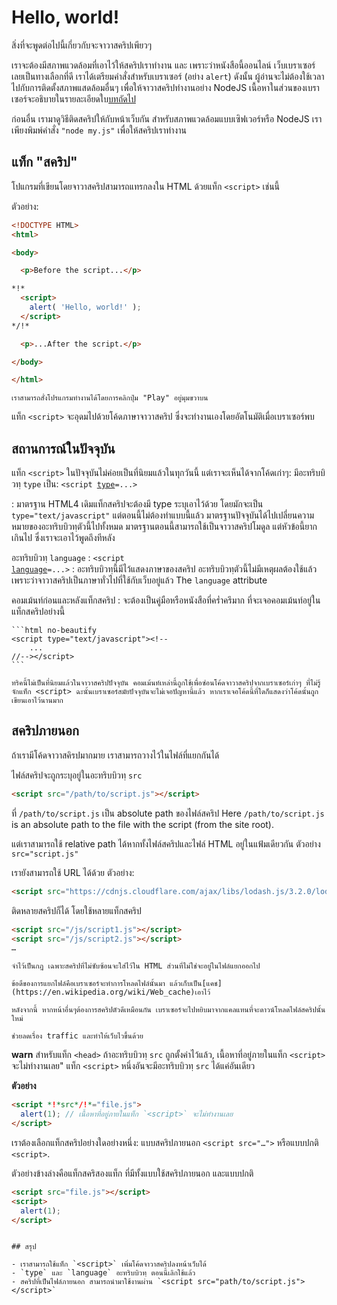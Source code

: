 # Hello, world!

สิ่งที่จะพูดต่อไปนี้เกี่ยวกับจะจาวาสคริปเพียวๆ 

เราจะต้องมีสภาพแวดล้อมที่เอาไว้ให้สคริปเราทำงาน และ เพราะว่าหนังสือนี้ออนไลน์ เว็บเบราเซอร์เลยเป็นทางเลือกที่ดี เราได้เตรียมคำสั่งสำหรับเบราเซอร์ (อย่าง `alert`) ดังนั้น ผู้อ่านจะไม่ต้องใช้เวลาไปกับการติดตั้งสภาพแสดล้อมอื่นๆ เพื่อให้จาวาสคริปทำงานอย่าง NodeJS เนื้อหาในส่วนของเบราเซอร์จะอธิบายในรายละเอียดใบ[บทถัดไป](/ui)

ก่อนอื่น เรามาดูวิธีติดสคริปให้กับหน้าเว็บกัน สำหรับสภาพแวดล้อมแบบเซิฟเวอร์หรือ NodeJS เราเพียงพิมพ์คำสั่ง `"node my.js"` เพื่อให้สคริปเราทำงาน

## แท็ก "สคริป"

โปแกรมที่เขียนโดยจาวาสคริปสามารถแทรกลงใน HTML ด้วยแท็ก `<script>` เช่นนี้

ตัวอย่าง:

```html run height=100
<!DOCTYPE HTML>
<html>

<body>

  <p>Before the script...</p>

*!*
  <script>
    alert( 'Hello, world!' );
  </script>
*/!*

  <p>...After the script.</p>

</body>

</html>
```

```online
เราสามารถสั่งโปรแกรมทำงานได้โดยการคลิกปุ่ม "Play" อยู่มุมขวาบน
```

แท็ก `<script>` จะอุดมไปด้วยโค้ดภาษาจาวาสคริป ซึ่งจะทำงานเองโดยอัตโนมัติเมื่อเบราเซอร์พบ


## สถานการณ์ในปัจจุบัน

แท็ก `<script>` ในปัจจุบันไม่ค่อยเป็นที่นิยมแล้วในทุกวันนี้ แต่เราจะเห็นได้จากโค้ดเก่าๆ:
มีอะทริบบิวทฺ `type` เป็น: <code>&lt;script <u>type</u>=...&gt;</code>

  : มาตรฐาน HTML4 เดิมแท็กสคริปจะต้องมี type ระบุเอาไว้ด้วย โดยมักจะเป็น `type="text/javascript"` แต่ตอนนี้ไม่ต้องทำแบบนี้แล้ว มาตรฐานปัจจุบันได้ไปเปลี่ยนความหมายของอะทริบบิวทฺตัวนี้ไปทั้งหมด มาตรฐานตอนนี้สามารถใช้เป็นจาวาสคริปโมดูล แต่หัวข้อนี้ยากเกินไป ซึ่งเราจะเอาไว้พูดถึงทีหลัง

อะทริบบิวทฺ `language` : <code>&lt;script <u>language</u>=...&gt;</code>
  : อะทริบบิวทฺนี้มีไว้แสดงภาษาของสคริป อะทริบบิวทฺตัวนี้ไม่มีเหตุผลต้องใช้แล้ว เพราะว่าจาวาสคริปเป็นภาษาทั่วไปที่ใช้กับเว็บอยู่แล้ว
 The `language` attribute
 
คอมเม้นท์ก่อนและหลังแท็กสคริป
  : จะต้องเป็นคู่มือหรือหนังสือที่คร่ำครึมาก ที่จะเจอคอมเม้นท์อยู่ในแท็กสคริปอย่างนี้

    ```html no-beautify
    <script type="text/javascript"><!--
        ...
    //--></script>
    ```
    
    ทริคนี้ไม่เป็นที่นิยมแล้วในจาวาสคริปปัจจุบัน คอมเม้นท์เหล่านี้ถูกใช้เพื่อซ่อนโค้ดจาวาสคริปจากเบราเซอร์เก่าๆ ที่ไม่รู้จักแท็ก <script> ฉะนั้นเบราเซอร์สมัยปัจจุบันจะไม่เจอปัญหานี้แล้ว หากเราเจอโค้ดนี้ที่ใดก็แสดงว่าโค้ดนั้นถูกเขียนเอาไว้นานมาก

## สคริปภายนอก

ถ้าเรามีโค้ดจาวาสคิรปมากมาย เราสามารถวางไว้ในไฟล์ที่แยกกันได้

ไฟล์สคริปจะถูกระบุอยู่ในอะทริบบิวทฺ `src` 

```html
<script src="/path/to/script.js"></script>
```

ที่ `/path/to/script.js` เป็น absolute path ของไฟล์สคริป 
Here `/path/to/script.js` is an absolute path to the file with the script (from the site root).

แต่เราสามารถใช้ relative path ได้หากทั้งไฟล์สคริปและไฟล์ HTML อยู่ในแฟ้มเดียวกัน ตัวอย่าง `src="script.js"` 

เรายังสามารถใช้ URL ได้ด้วย ตัวอย่าง: 

```html
<script src="https://cdnjs.cloudflare.com/ajax/libs/lodash.js/3.2.0/lodash.js"></script>
```

ติดหลายสคริปก็ได้ โดยใช้หลายแท็กสคริป

```html
<script src="/js/script1.js"></script>
<script src="/js/script2.js"></script>
…
```

```smart
จำไว้เป็นกฎ เฉพาะสคริปที่ไม่ซับซ้อนจะใส่ไว้ใน HTML ส่วนที่ไม่ใช่จะอยู่ในไฟล์แยกออกไป

ข้อดึของการแยกไฟล์คือเบราเซอร์จะทำการโหลดไฟล์นั้นมา แล้วเก็บเป็น[แคช](https://en.wikipedia.org/wiki/Web_cache)เอาไว้

หลังจากนี้ หากหน้าอื่นๆต้องการสคริปตัวดีเหมือนกัน เบราเซอร์จะไปหยิบมาจากแคลแทนที่จะดาวน์โหลดไฟล์สคริปนั้นใหม่ 

ช่วยลดเรื่อง traffic และทำให้เว็บไวขึ้นด้วย
```

**warn** สำหรับแท็ก `<head>` ถ้าอะทริบบิวทฺ `src` ถูกตั้งค่าไว้แล้ว, เนื้อหาที่อยู่ภายในแท็ก `<script>` จะไม่ทำงานเลย"
แท็ก `<script>` หนึ่งอันจะมีอะทริบบิวทฺ `src` ได้แค่อันเดียว

**ตัวอย่าง**

```html
<script *!*src*/!*="file.js">
  alert(1); // เนื้อหาที่อยู่ภายในแท็ก `<script>` จะไม่ทำงานเลย
</script>
```

เราต้องเลือกแท็กสคริปอย่างใดอย่างหนึ่ง: แบบสคริปภายนอก `<script src="…">` หรือแบบปกติ `<script>`.

ตัวอย่างข้างล่างคือแท็กสคริสองแท็ก ที่มีทั้งแบบใช้สคริปภายนอก และแบบปกติ

```html
<script src="file.js"></script>
<script>
  alert(1);
</script>
```
````

## สรุป

- เราสามารถใช้แท็ก `<script>` เพิ่มโค้ดจาวาสคริปลงหน้าเว็บได้
- `type` และ `language` อะทริบบิวทฺ ตอนนี้เลิกใช้แล้ว
- สคริปที่เป็นไฟล์ภายนอก สามารถนำมาใช้งานผ่าน `<script src="path/to/script.js"></script>`

